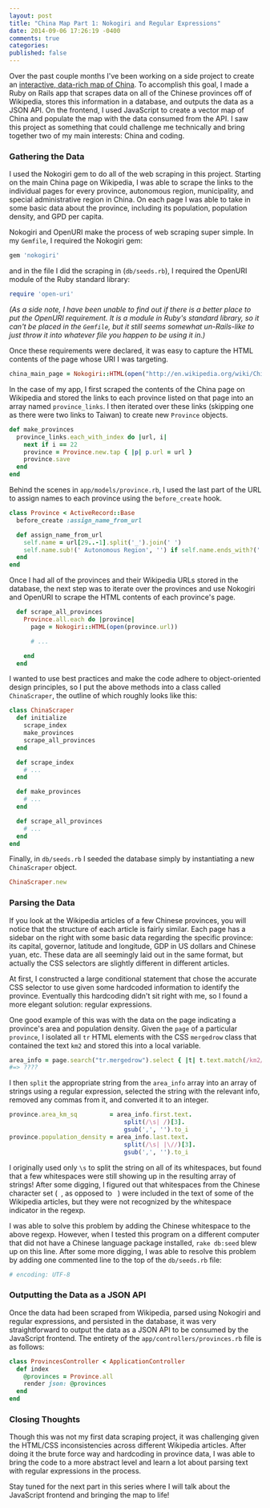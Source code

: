 ```yaml
---
layout: post
title: "China Map Part 1: Nokogiri and Regular Expressions"
date: 2014-09-06 17:26:19 -0400
comments: true
categories: 
published: false
---
```


Over the past couple months I've been working on a side project to create an [interactive, data-rich map of China](http://amapofchina.herokuapp.com). To accomplish this goal, I made a Ruby on Rails app that scrapes data on all of the Chinese provinces off of Wikipedia, stores this information in a database, and outputs the data as a JSON API. On the frontend, I used JavaScript to create a vector map of China and populate the map with the data consumed from the API. I saw this project as something that could challenge me technically and bring together two of my main interests: China and coding.

### Gathering the Data

I used the Nokogiri gem to do all of the web scraping in this project. Starting on the main China page on Wikipedia, I was able to scrape the links to the individual pages for every province, autonomous region, municipality, and special administrative region in China. On each page I was able to take in some basic data about the province, including its population, population density, and GPD per capita.

Nokogiri and OpenURI make the process of web scraping super simple. In my `Gemfile`, I required the Nokogiri gem:

```ruby
gem 'nokogiri'
```

and in the file I did the scraping in (`db/seeds.rb`), I required the OpenURI module of the Ruby standard library:

```ruby
require 'open-uri'
```

*(As a side note, I have been unable to find out if there is a better place to put the OpenURI requirement. It is a module in Ruby's standard library, so it can't be placed in the `Gemfile`, but it still seems somewhat un-Rails-like to just throw it into whatever file you happen to be using it in.)*

Once these requirements were declared, it was easy to capture the HTML contents of the page whose URI I was targeting.

```ruby
china_main_page = Nokogiri::HTML(open("http://en.wikipedia.org/wiki/China"))
``` 

In the case of my app, I first scraped the contents of the China page on Wikipedia and stored the links to each province listed on that page into an array named `province_links`. I then iterated over these links (skipping one as there were two links to Taiwan) to create new `Province` objects.

```ruby
def make_provinces
  province_links.each_with_index do |url, i|
    next if i == 22
    province = Province.new.tap { |p| p.url = url }
    province.save
  end
end
```

Behind the scenes in `app/models/province.rb`, I used the last part of the URL to assign names to each province using the `before_create` hook.

```ruby
class Province < ActiveRecord::Base
  before_create :assign_name_from_url

  def assign_name_from_url
    self.name = url[29..-1].split('_').join(' ')
    self.name.sub!(' Autonomous Region', '') if self.name.ends_with?(' Autonomous Region')
  end
end
```

Once I had all of the provinces and their Wikipedia URLs stored in the database, the next step was to iterate over the provinces and use Nokogiri and OpenURI to scrape the HTML contents of each province's page.

```ruby
  def scrape_all_provinces
    Province.all.each do |province|
      page = Nokogiri::HTML(open(province.url))

      # ...

    end
  end
```

I wanted to use best practices and make the code adhere to object-oriented design principles, so I put the above methods into a class called `ChinaScraper`, the outline of which roughly looks like this:

```ruby
class ChinaScraper
  def initialize
    scrape_index
    make_provinces
    scrape_all_provinces
  end

  def scrape_index
    # ...
  end

  def make_provinces
    # ...
  end

  def scrape_all_provinces
    # ...
  end
end
```

Finally, in `db/seeds.rb` I seeded the database simply by instantiating a new `ChinaScraper` object.

```ruby
ChinaScraper.new
```

### Parsing the Data

If you look at the Wikipedia articles of a few Chinese provinces, you will notice that the structure of each article is fairly similar. Each page has a sidebar on the right with some basic data regarding the specific province: its capital, governor, latitude and longitude, GDP in US dollars and Chinese yuan, etc. These data are all seemingly laid out in the same format, but actually the CSS selectors are slightly different in different articles.

At first, I constructed a large conditional statement that chose the accurate CSS selector to use given some hardcoded information to identify the province. Eventually this hardcoding didn't sit right with me, so I found a more elegant solution: regular expressions.

One good example of this was with the data on the page indicating a province's area and population density. Given the `page` of a particular `province`, I isolated all `tr` HTML elements with the CSS `mergedrow` class that contained the text `km2` and stored this into a local variable.

```ruby
area_info = page.search("tr.mergedrow").select { |t| t.text.match(/km2/i) }
#=> ????
```

I then `split` the appropriate string from the `area_info` array into an array of strings using a regular expression, selected the string with the relevant info, removed any commas from it, and converted it to an integer.

```ruby
province.area_km_sq         = area_info.first.text.
                                split(/\s| /)[3].
                                gsub(',', '').to_i
province.population_density = area_info.last.text.
                                split(/\s| |\//)[3].
                                gsub(',', '').to_i
```

I originally used only `\s` to split the string on all of its whitespaces, but found that a few whitespaces were still showing up in the resulting array of strings! After some digging, I figured out that whitespaces from the Chinese character set (` `, as opposed to ` `) were included in the text of some of the Wikipedia articles, but they were not recognized by the whitespace indicator in the regexp.

I was able to solve this problem by adding the Chinese whitespace to the above regexp. However, when I tested this program on a different computer that did not have a Chinese language package installed, `rake db:seed` blew up on this line. After some more digging, I was able to resolve this problem by adding one commented line to the top of the `db/seeds.rb` file:

```ruby
# encoding: UTF-8
```

### Outputting the Data as a JSON API

Once the data had been scraped from Wikipedia, parsed using Nokogiri and regular expressions, and persisted in the database, it was very straightforward to output the data as a JSON API to be consumed by the JavaScript frontend. The entirety of the `app/controllers/provinces.rb` file is as follows:

```ruby
class ProvincesController < ApplicationController
  def index
    @provinces = Province.all
    render json: @provinces
  end
end
```

### Closing Thoughts

Though this was not my first data scraping project, it was challenging given the HTML/CSS inconsistencies across different Wikipedia articles. After doing it the brute force way and hardcoding in province data, I was able to bring the code to a more abstract level and learn a lot about parsing text with regular expressions in the process.

Stay tuned for the next part in this series where I will talk about the JavaScript frontend and bringing the map to life!
